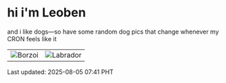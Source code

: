 # hi i'm Leoben

and i like dogs—so have some random dog pics that change whenever my CRON feels like it

|  |  |
|--------|----------|
| ![Borzoi](https://random-dog-vercel.vercel.app/api/random-borzoi?v=1754350862) | ![Labrador](https://random-dog-vercel.vercel.app/api/random-labrador?v=1754350862) |

Last updated: 2025-08-05 07:41 PHT
